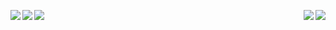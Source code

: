 [<img align="right" src="https://i.imgur.com/HlpOH0C.jpg">](https://payhip.com/BlunderHunter) [<img align="left" src="https://i.imgur.com/GNoJdNN.jpg">](FAQ.md)
[<img align="right" src="https://i.imgur.com/sSsFPeH.jpg">](https://www.youtube.com/channel/UC8v7NiZJeArSb03ukf86bKA) [<img align="left" src="https://i.imgur.com/5w9Ynsj.png">](https://www.twitch.tv/blunderhunter)
[<img src="https://i.imgur.com/khmrS9G.jpg">](https://twitter.com/BlunderHunter1)
